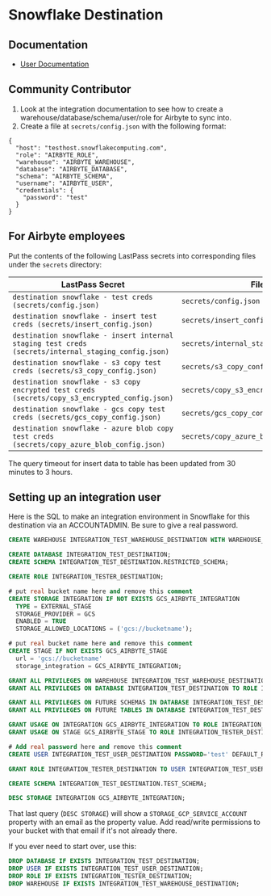 # Snowflake Destination

## Documentation
* [User Documentation](https://docs.airbyte.io/integrations/destinations/snowflake)

## Community Contributor
1. Look at the integration documentation to see how to create a warehouse/database/schema/user/role for Airbyte to sync into.
1. Create a file at `secrets/config.json` with the following format:
```
{
  "host": "testhost.snowflakecomputing.com",
  "role": "AIRBYTE_ROLE",
  "warehouse": "AIRBYTE_WAREHOUSE",
  "database": "AIRBYTE_DATABASE",
  "schema": "AIRBYTE_SCHEMA",
  "username": "AIRBYTE_USER",
  "credentials": {
    "password": "test"
  }
}
```

## For Airbyte employees

Put the contents of the following LastPass secrets into corresponding files under the `secrets` directory:

| LastPass Secret | File |
| --- | --- |
| `destination snowflake - test creds (secrets/config.json)` | `secrets/config.json` |
| `destination snowflake - insert test creds (secrets/insert_config.json)` | `secrets/insert_config.json` |
| `destination snowflake - insert internal staging test creds (secrets/internal_staging_config.json)` | `secrets/internal_staging_config.json` |
| `destination snowflake - s3 copy test creds (secrets/s3_copy_config.json)` | `secrets/s3_copy_config.json` |
| `destination snowflake - s3 copy encrypted test creds (secrets/copy_s3_encrypted_config.json)` | `secrets/copy_s3_encrypted_config.json` |
| `destination snowflake - gcs copy test creds (secrets/gcs_copy_config.json)` | `secrets/gcs_copy_config.json` |
| `destination snowflake - azure blob copy test creds (secrets/copy_azure_blob_config.json)` | `secrets/copy_azure_blob_config.json` |

The query timeout for insert data to table has been updated from 30 minutes to 3 hours.

## Setting up an integration user

Here is the SQL to make an integration environment in Snowflake for this destination via an ACCOUNTADMIN. Be sure to give a real password.

```sql
CREATE WAREHOUSE INTEGRATION_TEST_WAREHOUSE_DESTINATION WITH WAREHOUSE_SIZE = 'XSMALL' WAREHOUSE_TYPE = 'STANDARD' AUTO_SUSPEND = 600 AUTO_RESUME = TRUE;

CREATE DATABASE INTEGRATION_TEST_DESTINATION;
CREATE SCHEMA INTEGRATION_TEST_DESTINATION.RESTRICTED_SCHEMA;

CREATE ROLE INTEGRATION_TESTER_DESTINATION;

# put real bucket name here and remove this comment
CREATE STORAGE INTEGRATION IF NOT EXISTS GCS_AIRBYTE_INTEGRATION
  TYPE = EXTERNAL_STAGE
  STORAGE_PROVIDER = GCS
  ENABLED = TRUE
  STORAGE_ALLOWED_LOCATIONS = ('gcs://bucketname');

# put real bucket name here and remove this comment
CREATE STAGE IF NOT EXISTS GCS_AIRBYTE_STAGE
  url = 'gcs://bucketname'
  storage_integration = GCS_AIRBYTE_INTEGRATION;

GRANT ALL PRIVILEGES ON WAREHOUSE INTEGRATION_TEST_WAREHOUSE_DESTINATION TO ROLE INTEGRATION_TESTER_DESTINATION;
GRANT ALL PRIVILEGES ON DATABASE INTEGRATION_TEST_DESTINATION TO ROLE INTEGRATION_TESTER_DESTINATION;

GRANT ALL PRIVILEGES ON FUTURE SCHEMAS IN DATABASE INTEGRATION_TEST_DESTINATION TO ROLE INTEGRATION_TESTER_DESTINATION;
GRANT ALL PRIVILEGES ON FUTURE TABLES IN DATABASE INTEGRATION_TEST_DESTINATION TO ROLE INTEGRATION_TESTER_DESTINATION;

GRANT USAGE ON INTEGRATION GCS_AIRBYTE_INTEGRATION TO ROLE INTEGRATION_TESTER_DESTINATION;
GRANT USAGE ON STAGE GCS_AIRBYTE_STAGE TO ROLE INTEGRATION_TESTER_DESTINATION;

# Add real password here and remove this comment
CREATE USER INTEGRATION_TEST_USER_DESTINATION PASSWORD='test' DEFAULT_ROLE=INTEGRATION_TESTER_DESTINATION DEFAULT_WAREHOUSE=INTEGRATION_TEST_WAREHOUSE_DESTINATION MUST_CHANGE_PASSWORD=false;

GRANT ROLE INTEGRATION_TESTER_DESTINATION TO USER INTEGRATION_TEST_USER_DESTINATION;

CREATE SCHEMA INTEGRATION_TEST_DESTINATION.TEST_SCHEMA;

DESC STORAGE INTEGRATION GCS_AIRBYTE_INTEGRATION;
```

That last query (`DESC STORAGE`) will show a `STORAGE_GCP_SERVICE_ACCOUNT` property with an email as the property value. Add read/write permissions to your bucket with that email if it's not already there.

If you ever need to start over, use this:
```sql
DROP DATABASE IF EXISTS INTEGRATION_TEST_DESTINATION;
DROP USER IF EXISTS INTEGRATION_TEST_USER_DESTINATION;
DROP ROLE IF EXISTS INTEGRATION_TESTER_DESTINATION;
DROP WAREHOUSE IF EXISTS INTEGRATION_TEST_WAREHOUSE_DESTINATION;
```